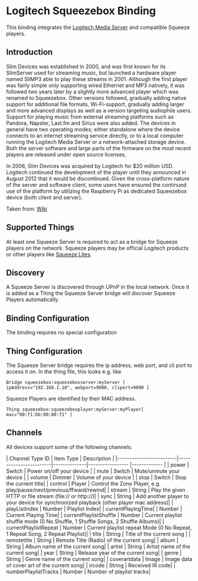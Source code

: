 # Logitech Squeezebox Binding

This binding integrates the [Logitech Media Server](http://www.mysqueezebox.com) and compatible Squeeze players.

## Introduction

Slim Devices was established in 2000, and was first known for its SlimServer used for streaming music, but launched a hardware player named SliMP3 able to play these streams in 2001. Although the first player was fairly simple only supporting wired Ethernet and MP3 natively, it was followed two years later by a slightly more advanced player which was renamed to Squeezebox. Other versions followed, gradually adding native support for additional file formats, Wi-Fi-support, gradually adding larger and more advanced displays as well as a version targeting audiophile users. Support for playing music from external streaming platforms such as Pandora, Napster, Last.fm and Sirius were also added. The devices in general have two operating modes; either standalone where the device connects to an internet streaming service directly, or to a local computer running the Logitech Media Server or a network-attached storage device. Both the server software and large parts of the firmware on the most recent players are released under open source licenses.

In 2006, Slim Devices was acquired by Logitech for $20 million USD. Logitech continued the development of the player until they announced in August 2012 that it would be discontinued. Given the cross-platform nature of the server and software client, some users have ensured the continued use of the platform by utilizing the Raspberry Pi as dedicated Squeezebox device (both client and server).

Taken from: [Wiki](http://en.wikipedia.org/wiki/Squeezebox_%28network_music_player%29)

## Supported Things

At least one Squeeze Server is required to act as a bridge for Squeeze players on the network.  Squeeze players may be official Logitech products or other players like [Squeeze Lites](https://code.google.com/p/squeezelite/).

## Discovery

A Squeeze Server is discovered through UPnP in the local network. Once it is added as a Thing the Squeeze Server bridge will discover Squeeze Players automatically. 

## Binding Configuration

The binding requires no special configuration

## Thing Configuration

The Squeeze Server bridge requires the ip address, web port, and cli port to access it on.
In the thing file, this looks e.g. like

```
Bridge squeezebox:squeezeboxserver:myServer [ ipAddress="192.168.1.10", webport=9000, cliport=9090 ]
```
Squeeze Players are identified by their MAC address.

```
Thing squeezebox:squeezeboxplayer:myServer:myPlayer[ mac="00:f1:bb:00:00:f1" ]
```

## Channels

All devices support some of the following channels:

| Channel Type ID         | Item Type    | Description  |
|-------------------------|------------------------|--------------|----------------- |------------- |
| power                   | Switch       | Power on/off your device |
| mute                    | Switch       | Mute/unmute your device |
| volume                  | Dimmer       | Volume of your device |
| stop                    | Switch       | Stop the current title|
| control                 | Player       | Control the Zone Player, e.g.  play/pause/next/previous/ffward/rewind|
| stream                  | String       | Play the given HTTP or file stream (file:// or http://)|
| sync                    | String       | Add another player to your device for synchronized playback (other player mac address)|
| playListIndex           | Number       | Playlist Index|
| currentPlayingTime|     | Number       | Current Playing Time|
| currentPlaylistShuffle  | Number       | Current playlist shuffle mode (0 No Shuffle, 1 Shuffle Songs, 2 Shuffle Albums)|
| currentPlaylistRepeat   | Number       | Current playlist repeat Mode (0 No Repeat, 1 Repeat Song, 2 Repeat Playlist)|
| title                   | String       | Title of the current song |
| remotetitle             | String       | Remote Title (Radio) of the current song|
| album                   | String       | Album name of the current song|
| artist                  | String       | Artist name of the current song|
| year                    | String       | Release year of the current song|
| genre                   | String       | Genre name of the current song|
| coverartdata            | Image        | Image data of cover art of the current song|
| ircode                  | String       | Received IR code|
| numberPlaylistTracks    | Number       | Number of playlist tracks|
